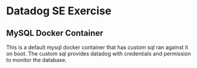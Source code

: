 # Datadog SE Exercise
## MySQL Docker Container

This is a default mysql docker container that has custom sql ran against it on boot. The custom sql provides datadog with credentials and permission to monitor the database.